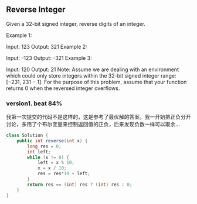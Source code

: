 ## Reverse Integer

Given a 32-bit signed integer, reverse digits of an integer.

Example 1:

Input: 123
Output: 321
Example 2:

Input: -123
Output: -321
Example 3:

Input: 120
Output: 21
Note:
Assume we are dealing with an environment which could only store integers within the 32-bit signed integer range: [−231,  231 − 1]. For the purpose of this problem, assume that your function returns 0 when the reversed integer overflows.

### version1. beat 84%

我第一次提交的代码不是这样的，这是参考了最优解的答案。我一开始把正负分开讨论，多用了个布尔变量来控制返回值的正负，后来发现负数一样可以取余...

```java
class Solution {
    public int reverse(int x) {
        long res = 0;
        int left;
        while (x != 0) {
            left = x % 10;
            x = x / 10;
            res = res*10 + left;
        }
        return res == (int) res ? (int) res : 0;
    }
}
```